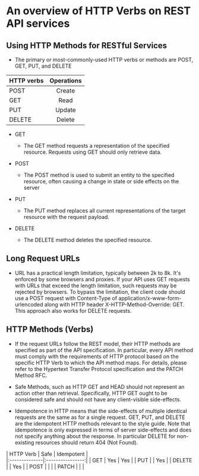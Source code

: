 # An overview of HTTP Verbs on REST API services 

## Using HTTP Methods for RESTful Services

- The primary or most-commonly-used HTTP verbs or methods are POST, GET, PUT, and DELETE

| HTTP verbs | Operations |
|:--------------|:----------------:|
| POST | Create |
| GET | Read |
| PUT | Update |
| DELETE | Delete |


- GET
  * The GET method requests a representation of the specified resource. Requests using GET should only retrieve data.

- POST
  * The POST method is used to submit an entity to the specified resource, often causing a change in state or side effects on the server

- PUT
  * The PUT method replaces all current representations of the target resource with the request payload.

- DELETE
  * The DELETE method deletes the specified resource.






## Long Request URLs

- URL has a practical length limitation, typically between 2k to 8k. It's enforced by some browsers and proxies. If your API uses GET requests with URLs that exceed the length limitation, such requests may be rejected by browsers. To bypass the limitation, the client code should use a POST request with Content-Type of application/x-www-form-urlencoded along with HTTP header X-HTTP-Method-Override: GET. This approach also works for DELETE requests.

## HTTP Methods (Verbs)

- If the request URLs follow the REST model, their HTTP methods are specified as part of the API specification. In particular, every API method must comply with the requirements of HTTP protocol based on the specific HTTP Verb to which the API method maps. For details, please refer to the Hypertext Transfer Protocol specification and the PATCH Method RFC.

- Safe Methods, such as HTTP GET and HEAD should not represent an action other than retrieval. Specifically, HTTP GET ought to be considered safe and should not have any client-visible side-effects.

- Idempotence in HTTP means that the side-effects of multiple identical requests are the same as for a single request. GET, PUT, and DELETE are the idempotent HTTP methods relevant to the style guide. Note that idempotence is only expressed in terms of server side-effects and does not specify anything about the response. In particular DELETE for non-existing resources should return 404 (Not Found).

| HTTP Verb	| Safe | Idempotent |	
|:--------------|:----------------:|
| GET | Yes | Yes |
| PUT | | Yes |
| DELETE | |	Yes |
| POST | | |
| PATCH	| | |


